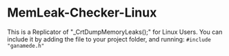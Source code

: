 # MemLeak-Checker-Linux
This is a Replicator of "_CrtDumpMemoryLeaks();" for Linux Users.
You can include it by adding the file to your project folder, and running:
``#include "ganamede.h"``
